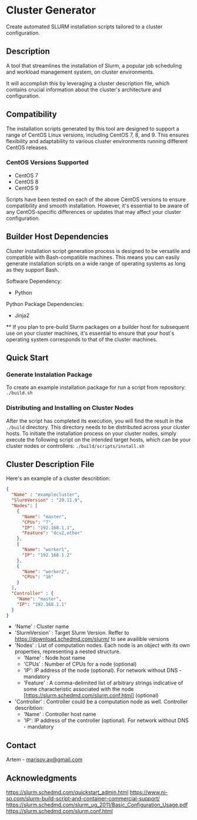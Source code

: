 # Cluster Generator
Create automated SLURM installation scripts tailored to a cluster configuration.

## Description
A tool that streamlines the installation of Slurm, a popular job scheduling and workload management system, on cluster environments.

It will accomplish this by leveraging a cluster description file, which contains crucial information about the cluster's architecture and configuration.

## Compatibility
The installation scripts generated by this tool are designed to support a range of CentOS Linux versions, including CentOS 7, 8, and 9. This ensures flexibility and adaptability to various cluster environments running different CentOS releases.

### CentOS Versions Supported

- CentOS 7
- CentOS 8
- CentOS 9

Scripts have been tested on each of the above CentOS versions to ensure compatibility and smooth installation. However, it's essential to be aware of any CentOS-specific differences or updates that may affect your cluster configuration.

  

## Builder Host Dependencies

Cluster installation script generation process is designed to be versatile and compatible with Bash-compatible machines. This means you can easily generate installation scripts on a wide range of operating systems as long as they support Bash.

Software Dependency:
- Python

Python Package Dependencies:
- Jinja2

** If you plan to pre-build Slurm packages on a builder host for subsequent use on your cluster machines, it's essential to ensure that your host's operating system corresponds to that of the cluster machines.

## Quick Start
### Generate Instalation Package
To create an example installation package for run a script from repository:
`
./build.sh
`

### Distributing and Installing on Cluster Nodes
After the script has completed its execution, you will find the result in the `./build` directory.
This directory needs to be distributed across your cluster hosts.
To initiate the installation process on your cluster nodes, simply execute the following script on the intended target hosts, which can be your cluster nodes or controllers:
`
./build/scripts/install.sh
`

## Cluster Description File
Here's an example of a cluster describtion:
```JSON
{
  "Name" : "examplecluster",
  "SlurmVersion" : "20.11.9",
  "Nodes": [
    {
      "Name": "master",
      "CPUs": "7",
      "IP": "192.168.1.1",
      "Feature": "dcv2,other"
    },
    {
      "Name": "worker1",
      "IP": "192.168.1.2"
    },
    {
      "Name": "worker2",
      "CPUs": "16"
    }
  ],
  "Controller" : {
    "Name": "master",
    "IP": "192.168.1.1"
  }
}
```

* 'Name' : Cluster name
* 'SlurmVersion' : Target Slurm Version. Reffer to https://download.schedmd.com/slurm/ to see availible versions
* 'Nodes' : List of computation nodes. Each node is an object with its own properties, representing a nested structure.
    * 'Name' : Node host name
    * 'CPUs' : Number of CPUs for a node (optional)
    * 'IP': IP address of the node (optional). For network without DNS - mandatory
    * 'Feature' : A comma-delimited list of arbitrary strings indicative of some characteristic associated with the node [https://slurm.schedmd.com/slurm.conf.html] (optional)
* 'Controller' : Controller could be a computation node as well. Controller describtion:
    * 'Name' : Controller host name
    * 'IP': IP address of the controller (optional). For network without DNS - mandatory

## Contact
Artem - marisov.av@gmail.com

## Acknowledgments
https://slurm.schedmd.com/quickstart_admin.html
https://www.ni-sp.com/slurm-build-script-and-container-commercial-support/
https://slurm.schedmd.com/slurm_ug_2011/Basic_Configuration_Usage.pdf
https://slurm.schedmd.com/slurm.conf.html

